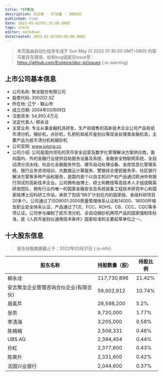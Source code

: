 ```yaml
---
title: *ST聚龙
description: 创业板 - IT设备 - 300202
published: true
date: 2022-05-01T01:35:00.000Z
tags: stock
editor: markdown
dateCreated: 2022-01-01T00:00:00.000Z
---
```


> 本页面由自动化程序生成于 Sun May 01 2022 01:35:00 GMT+0800
> 内容可能存在错误，如有bug请提交issue至：https://github.com/Eroleice/doc-pi/issues
{.is-warning}

## 上市公司基本信息
- 公司名称: 聚龙股份有限公司
- 股票代码: 300202.SZ
- 所在地: 辽宁 - 鞍山市
- 成立日期: 2004年03月09日
- 注册资本: 54,950.4万元
- 法定代表人: 柳永诠
- 主营业务: 专业从事金融机具研发，生产和销售的高新技术企业公司产品有纸币清分机，捆钞机，点钞机，扎把机和纸币鉴别仪等现金处理类金融机具，主要产品为纸币清分机和捆钞机
- 公司官网: www.julong.cc
- 公司介绍: 公司是国内领先的货币安全运营及数字化管理解决方案供应商，面向国内、外的金融行业提供自助服务设备及系统、金融安全物联网系统、全自动清分流水线、社会化金融服务外包、硬币自动处理设备、金库信息化管理系统、银行业务咨询培训、大数据云计算服务、警银综合便民服务亭、社区银行解决方案等多种产品和服务，是国内首个以自主知识产权产品通过欧洲中央银行测试的高新技术企业。公司拥有由博士、硕士和教授等高技术人才组成精英研发团队，拥有行业内唯一的国家金融安全及系统装备工程技术研究中心和国家级博士后科研工作站，承担了包括“863”计划在内的国家级、省级科研项目20多个。公司通过了ISO9001:2000质量管理体系认证和14000、18000环境及职业安全体系认证，产品通过了CE、FCC、ROHS、CB、CCC、CQC等多项认证。公司参与编制了纸币清分机、全自动捆钞机两项产品的国家强制性标准，是《人民币鉴别仪通用技术条件》国家标准的主要起草单位之一。


## 十大股东信息
> 股东持股数据截止于：2022年03月31日
{.is-info}

| 股东名称 | 持股数量（股） | 持股比例 |
| --- | --- | --- |
| 柳永诠 | 117,730,896 | 21.42% |
| 安吉聚龙企业管理咨询合伙企业(有限合伙) | 59,002,912 | 10.74% |
| 周素芹 | 28,598,200 | 5.2% |
| 张奈 | 9,720,000 | 1.77% |
| 李清海 | 3,205,000 | 0.58% |
| 陈楠楠 | 2,509,331 | 0.46% |
| UBS AG | 2,394,454 | 0.44% |
| 孙虹 | 2,377,600 | 0.43% |
| 陈荣升 | 2,331,600 | 0.42% |
| 法国兴业银行 | 2,044,600 | 0.37% |




